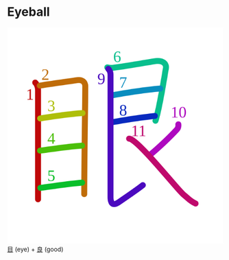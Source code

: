 # Eyeball
![773c](Kanji/kanji-colorize/773c.svg)
[目](Kanji/kanji-dict/目.md) (eye) + [良](Kanji/kanji-dict/良.md) (good) 